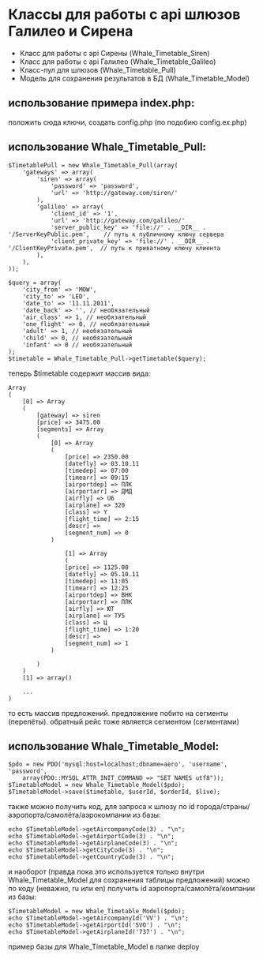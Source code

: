Классы для работы с api шлюзов Галилео и Сирена
===============================================

* Класс для работы с api Сирены (Whale_Timetable_Siren)
* Класс для работы с api Галилео (Whale_Timetable_Galileo)
* Класс-пул для шлюзов (Whale_Timetable_Pull)
* Модель для сохранения результатов в БД (Whale_Timetable_Model)

использование примера index.php: 
--------------------------------
положить сюда ключи, создать config.php (по подобию config.ex.php)

использование Whale_Timetable_Pull:
-----------------------------------

	$TimetablePull = new Whale_Timetable_Pull(array(
		'gateways' => array(
			'siren' => array(
				'password' => 'password',
				'url' => 'http://gateway.com/siren/'
			),
			'galileo' => array(
				'client_id' => '1',
				'url' => 'http://gateway.com/galileo/'
				'server_public_key' => 'file://' . __DIR__ . '/ServerKeyPublic.pem',    // путь к публичному ключу сервера
				'client_private_key' => 'file://' . __DIR__ . '/ClientKeyPrivate.pem',  // путь к приватному ключу клиента
			),
		),
	));
	
	$query = array(
		'city_from' => 'MOW',
		'city_to' => 'LED',
		'date_to' => '11.11.2011',
		'date_back' => '', // необязательный
		'air_class' => 1, // необязательный
		'one_flight' => 0, // необязательный
		'adult' => 1, // необязательный
		'child' => 0, // необязательный
		'infant' => 0 // необязательный
	);
	$timetable = Whale_Timetable_Pull->getTimetable($query);

теперь $timetable содержит массив вида:

	Array
	(
		[0] => Array
		(
			[gateway] => siren
			[price] => 3475.00
			[segments] => Array
			(
				[0] => Array
				(
					[price] => 2350.00
					[datefly] => 03.10.11
					[timedep] => 07:00
					[timearr] => 09:15
					[airportdep] => ПЛК
					[airportarr] => ДМД
					[airfly] => U6
					[airplane] => 320
					[class] => Y
					[flight_time] => 2:15
					[descr] => 
					[segment_num] => 0
				)
				
					[1] => Array
					(
					[price] => 1125.00
					[datefly] => 05.10.11
					[timedep] => 11:05
					[timearr] => 12:25
					[airportdep] => ВНК
					[airportarr] => ПЛК
					[airfly] => ЮТ
					[airplane] => ТУ5
					[class] => Ц
					[flight_time] => 1:20
					[descr] => 
					[segment_num] => 1
				)
			
			)
		)
		[1] => array()
	
		...
	)

то есть массив предложений. предложение побито на сегменты (перелёты). обратный рейс тоже является сегментом (сегментами)

использование Whale_Timetable_Model:
------------------------------------

	$pdo = new PDO('mysql:host=localhost;dbname=aero', 'username', 'password', 
		array(PDO::MYSQL_ATTR_INIT_COMMAND => "SET NAMES utf8"));
	$TimetableModel = new Whale_Timetable_Model($pdo);
	$TimetableModel->save($timetable, $userId, $orderId, $live);

также можно получить код, для запроса к шлюзу по id города/страны/аэропорта/самолёта/аэрокомпании из базы:

	echo $TimetableModel->getAircompanyCode(3) . "\n";
	echo $TimetableModel->getAirportCode(3) . "\n";
	echo $TimetableModel->getAirplaneCode(3) . "\n";
	echo $TimetableModel->getCityCode(3) . "\n";
	echo $TimetableModel->getCountryCode(3) . "\n";

и наоборот (правда пока это используется только внутри Whale_Timetable_Model для сохранения таблицы предложений) можно
по коду (неважно, ru или en) получить id аэропорта/самолёта/компании из базы:


	$TimetableModel = new Whale_Timetable_Model($pdo);
	echo $TimetableModel->getAircompanyId('VV') . "\n";
	echo $TimetableModel->getAirportId('SVO') . "\n";
	echo $TimetableModel->getAirplaneId('737') . "\n";

пример базы для Whale_Timetable_Model в папке deploy 
